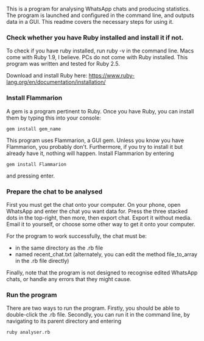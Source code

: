 This is a program for analysing WhatsApp chats and producing statistics. The program is launched and configured in the command line, and outputs data in a GUI. This readme covers the necessary steps for using it.

### Check whether you have Ruby installed and install it if not. ###

To check if you have ruby installed, run ruby -v in the command line. Macs come with Ruby 1.9, I believe. PCs do not come with Ruby installed. This program was written and tested for Ruby 2.5.

Download and install Ruby here: 
https://www.ruby-lang.org/en/documentation/installation/


### Install Flammarion ###

A gem is a program pertinent to Ruby. Once you have Ruby, you can install them by typing this into your console:

	gem install gem_name

This program uses Flammarion, a GUI gem. Unless you know you have Flammarion, you probably don't. Furthermore, if you try to install it but already have it, nothing will happen. Install Flammarion by entering

	gem install Flammarion

and pressing enter. 


### Prepare the chat to be analysed ###

First you must get the chat onto your computer. On your phone, open WhatsApp and enter the chat you want data for. Press the three stacked dots in the top-right, then more, then export chat. Export it without media. Email it to yourself, or choose some other way to get it onto your computer.

For the program to work successfully, the chat must be:
- in the same directory as the .rb file
- named recent_chat.txt (alternately, you can edit the method file_to_array in the .rb file directly)

Finally, note that the program is not designed to recognise edited WhatsApp chats, or handle any errors that they might cause. 


### Run the program ###

There are two ways to run the program. Firstly, you should be able to double-click the .rb file. Secondly, you can run it in the command line, by navigating to its parent directory and entering

	ruby analyser.rb 
